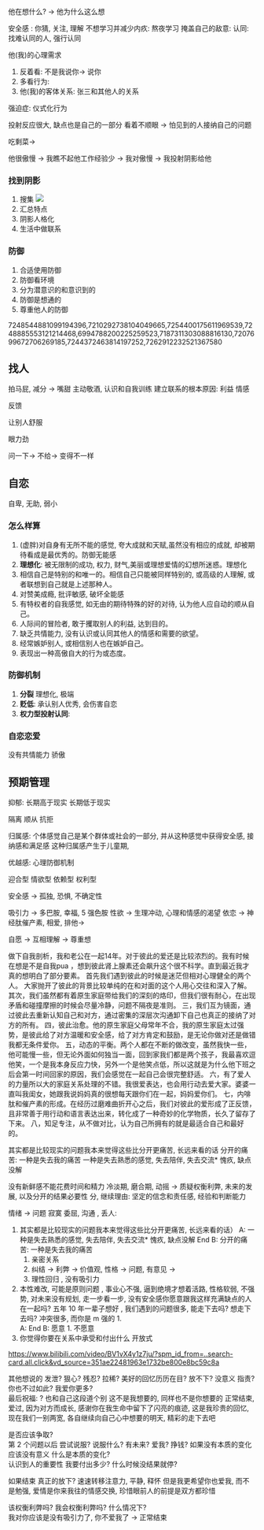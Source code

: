 
他在想什么? -> 他为什么这么想


安全感 : 你猜, 关注, 理解
不想学习并减少内疚: 熬夜学习
掩盖自己的敌意: 
认同: 找难认同的人, 强行认同

他(我)的心理需求
1. 反着看: 
不是我说你-> 说你
2. 多看行为: 
3. 他(我)的客体关系: 张三和其他人的关系


强迫症: 仪式化行为

投射反应很大, 缺点也是自己的一部分
看着不顺眼  -> 怕见到的人接纳自己的问题

吃剩菜-> 

他很傲慢 -> 我瞧不起他工作经验少 ->  我对傲慢 -> 我投射阴影给他 

### 找到阴影

1. 搜集
![](Pasted%20image%2020240911135419.png)
2. 汇总特点
3. 阴影人格化
4. 生活中做联系

### 防御

1. 合适使用防御
2. 防御看环境
3. 分为潜意识的和意识到的
4. 防御是想通的
5. 尊重他人的防御

7248544881099194396,7210292738104049665,7254400175611969539,7248885553121214468,6994788200225259523,7187311303088816130,7207699672706269185,7244372463814197252,7262912232521367580

## 找人

拍马屁, 减分 -> 嘴甜
主动敬酒, 认识和自我训练
建立联系的根本原因: 
利益
情感

反馈

让别人舒服

眼力劲

问一下-> 不给-> 变得不一样 

## 自恋
自卑, 无助, 弱小
### 怎么样算
1. (虚胖)对自身有无所不能的感觉, 夸大成就和天赋,虽然没有相应的成就, 却被期待看成是最优秀的。防御无能感 
2. **理想化**: 被无限制的成功, 权力, 财气,美丽或理想爱情的幻想所迷惑。理想化
3. 相信自己是特别的和唯一的。相信自己只能被同样特别的, 或高级的人理解, 或者联想到自己就是上述那种人。
4. 对赞美成瘾, 批评敏感, 破坏全能感
5. 有特权者的自我感觉, 如无由的期待特殊的好的对待, 认为他人应自动的顺从自己。
6. 人际间的冒险者, 敢于攫取别人的利益, 达到目的。
7. 缺乏共情能力, 没有认识或认同其他人的情感和需要的欲望。
8. 经常嫉妒别人, 或相信别人也在嫉妒自己。
9. 表现出一种高傲自大的行为或态度。

### 防御机制
1. **分裂** 理想化, 极端
2. **贬低**: 承认别人优秀, 会伤害自恋
3. **权力型投射认同**: 

### 自恋恋爱

没有共情能力
骄傲

## 预期管理
抑郁: 长期高于现实
长期低于现实

隔离
顺从
抗拒

归属感: 个体感觉自己是某个群体或社会的一部分, 并从这种感觉中获得安全感, 接纳感和满足感
这种归属感产生于儿童期, 

优越感: 心理防御机制


迎合型
情欲型
依赖型
权利型


安全感 -> 孤独, 恐惧, 不确定性


吸引力 -> 多巴胺, 幸福, 5 强色胺
性欲 -> 生理冲动, 心理和情感的渴望
依恋 -> 神经肽催产素, 相爱, 排他-> 

自愿 -> 互相理解 -> 尊重想 




做下自我剖析，我和老公在一起14年。对于彼此的爱还是比较浓烈的。我有时候在想是不是自我pua ，想到彼此肾上腺素还会飙升这个很不科学。直到最近我才真的想明白了部分要素。
首先我们遇到彼此的时候是迷茫但相对心理健全的两个人。
大家抛开了彼此的背景比较单纯的在和对面的这个人用心交往和深入了解。
其次，我们虽然都有着原生家庭带给我们的深刻的烙印，但我们很有耐心，在出现矛盾和碰撞摩擦的时候会尽量冷静，问题不隔夜是准则。
三，我们互为镜面，通过彼此去重新认知自己和对方，通过密集的深层次沟通卸下自己也真正的接纳了对方的所有。
四，彼此治愈。他的原生家庭父母常年不合，我的原生家庭太过强势，是彼此给了对方温暖和安全感，给了对方肯定和鼓励，是无论你做对还是做错我都无条件爱你。
五，动态的平衡。两个人都在不断的做改变，虽然我快一些，他可能慢一些，但无论外面如何独当一面，回到家我们都是两个孩子，我最喜欢逗他笑，一个是我本身反应力快，另外一个是他笑点低，所以这就是为什么他下班之后会第一时间回家的原因，我们会感觉在一起自己会很完整舒适。
六，有了爱人的力量所以大的家庭关系处理的不错。我很爱表达，也会用行动去爱大家。婆婆一直叫我闺女，她跟我说妈妈真的很想每天跟你们在一起，妈妈爱你们。
七，内啡肽和催产素的形成。在经历过磨难曲折开心之后，我们对彼此的爱形成了正反馈，且非常善于用行动和语言表达出来，转化成了一种奇妙的化学物质，长久了留存了下来。
八，知足专注，从不做对比，认为自己所拥有的就是最适合自己和最好的。


其实都是比较现实的问题我本来觉得这些比分开更痛苦, 长远来看的话
分开的痛苦: 一种是失去我的痛苦
一种是失去熟悉的感觉, 失去陪伴, 失去交流* 愧疚, 缺点没解

没有新鲜感不能花费时间和精力
冷淡期, 磨合期, 动摇 -> 质疑权衡利弊, 未来的发展, 以及分开的结果必要性
分, 
继续理由:  坚定的信念和责任感, 经验和判断能力

情绪 -> 问题
寂寞
委屈, 沟通 , 
丢人:


1.  其实都是比较现实的问题我本来觉得这些比分开更痛苦, 长远来看的话）
	A: 一种是失去熟悉的感觉, 失去陪伴, 失去交流* 愧疚, 缺点没解 End
	B: 分开的痛苦: 一种是失去我的痛苦
	1. 亲密关系
	2. 纠结 -> 利弊  -> 价值观, 性格 ->   问题, 有意见 ->  
	3. 理性回归 , 没有吸引力
1.  本性难改, 可能是原则问题 , 事业心不强,  逼到绝境才想着活路, 性格软弱, 不强势, 对未来没有规划, 走一步看一步, 没有安全感你愿意跟我这样充满缺点的人在一起吗? 五年 10 年一辈子想好 , 我们遇到的问题很多, 能走下去吗? 想走下去吗?  冲突很多, 而你是 m 强的
	1.  
	A:  End
	B: 愿意
		1.  不愿意
1.  你觉得你要在关系中承受和付出什么 
	 开放式 

https://www.bilibili.com/video/BV1vX4y1z7ju/?spm_id_from=..search-card.all.click&vd_source=351ae22481963e1732be800e8bc59c8a

其他想说的
发泄? 狠心? 残忍? 
拉稀? 美好的回忆历历在目? 放不下?  没意义
指责? 你也不过如此?   我爱你更多?  
最后祝福: ? 也和自己这段道个别
这不是我想要的, 同样也不是你想要的
正常结束, 爱过, 因为对方而成长, 感谢你在我生命中留下了闪亮的痕迹, 这是我珍贵的回忆, 现在我们一别两宽, 各自继续向自己心中想要的明天, 精彩的走下去吧

是否应该争取?   
第 2 个问题以后
尝试说服? 
说服什么? 有未来? 爱我?  挣钱? 
如果没有本质的变化应该没有意义
什么是本质的变化?  
认识到人的重要性
我要付出多少? 什么时候没结果就停? 

如果结束 真正的放下? 速速转移注意力, 平静, 释怀
 但是我更希望你也爱我, 而不是勉强, 爱情是你来我往的情感交换, 珍惜眼前人的前提是双方都珍惜

该权衡利弊吗?  我会权衡利弊吗?  什么情况下?  
我对你应该是没有吸引力了, 你不爱我了 ->  正常结束  

